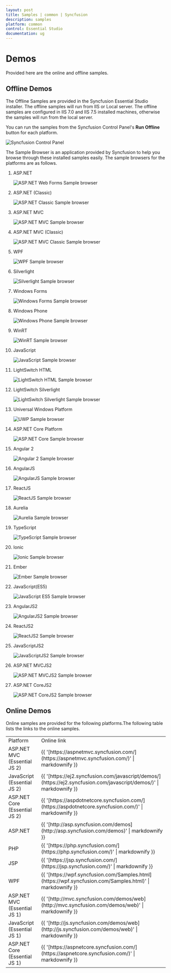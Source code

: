 ```yaml
---
layout: post
title: Samples | common | Syncfusion
description: samples
platform: common
control: Essential Studio
documentation: ug
---
```


# Demos

Provided here are the online and offline samples.

##  Offline Demos

The Offline Samples are provided in the Syncfusion Essential Studio installer. The offline samples will run from IIS or Local server. The offline samples are configured in IIS 7.0 and IIS 7.5 installed machines, otherwise the samples will run from the local server.

You can run the samples from the Syncfusion Control Panel's **Run Offline** button for each platform. 



![Syncfusion Control Panel](Offline-Samples_images/Offline-Samples_img1.png)



The Sample Browser is an application provided by Syncfusion to help you browse through these installed samples easily. The sample browsers for the platforms are as follows.

1. ASP.NET



   ![ASP.NET Web Forms Sample browser](Offline-Samples_images/Offline-Samples_img2.png)





2. ASP.NET (Classic)



   ![ASP.NET Classic Sample browser](Offline-Samples_images/Offline-Samples_img3.png)





3. ASP.NET MVC



   ![ASP.NET MVC Sample browser](Offline-Samples_images/Offline-Samples_img4.png)





4. ASP.NET MVC (Classic)



   ![ASP.NET MVC Classic Sample browser](Offline-Samples_images/Offline-Samples_img5.png)





5. WPF



   ![WPF Sample browser](Offline-Samples_images/Offline-Samples_img6.png)





6. Silverlight



    ![Silverlight Sample browser](Offline-Samples_images/Offline-Samples_img7.png)





7. Windows Forms



    ![Windows Forms Sample browser](Offline-Samples_images/Offline-Samples_img8.png)





8. Windows Phone



   ![Windows Phone Sample browser](Offline-Samples_images/Offline-Samples_img9.png)





9. WinRT



    ![WinRT Sample browser](Offline-Samples_images/Offline-Samples_img10.png)





10. JavaScript



    ![JavaScript Sample browser](Offline-Samples_images/Offline-Samples_img11.png)





11. LightSwitch HTML



    ![LightSwitch HTML Sample browser](Offline-Samples_images/Offline-Samples_img12.png)





12. LightSwitch Silverlight



    ![LightSwitch Silverlight Sample browser](Offline-Samples_images/Offline-Samples_img13.png)
	
	
	
	
	
13. Universal Windows Platform



    ![UWP Sample browser](Offline-Samples_images/Offline-Samples_img14.png)
	
	
	
	
14. ASP.NET Core Platform



    ![ASP.NET Core Sample browser](Offline-Samples_images/Offline-Samples_img15.png)
	
	
	
	
15. Angular 2



    ![Angular 2 Sample browser](Offline-Samples_images/Offline-Samples_img16.png)
	
	
	
	
16. AngularJS



    ![AngularJS Sample browser](Offline-Samples_images/Offline-Samples_img17.png)
	
	
	
	
17. ReactJS



    ![ReactJS Sample browser](Offline-Samples_images/Offline-Samples_img18.png)
	
	
	
	
18. Aurelia



    ![Aurelia Sample browser](Offline-Samples_images/Offline-Samples_img19.png)
	
	
	
	
19. TypeScript



    ![TypeScript Sample browser](Offline-Samples_images/Offline-Samples_img20.png)
	
	
	
	
20. Ionic



    ![Ionic Sample browser](Offline-Samples_images/Offline-Samples_img22.png)
	
	
	
21. Ember



    ![Ember Sample browser](Offline-Samples_images/Offline-Samples_img23.png)


	
22. JavaScript(ES5)

	
	
    ![JavaScript ES5 Sample browser](Offline-Samples_images/Offline-Samples_img24.png)  



23. AngularJS2



    ![AngularJS2 Sample browser](Offline-Samples_images/Offline-Samples_img25.png)    



24. ReactJS2



    ![ReactJS2 Sample browser](Offline-Samples_images/Offline-Samples_img26.png)



25. JavaScriptJS2



    ![JavaScriptJS2 Sample browser](Offline-Samples_images/Offline-Samples_img27.png) 

	
	
26. ASP.NET MVCJS2



    ![ASP.NET MVCJS2 Sample browser](Offline-Samples_images/Offline-Samples_img29.png)
	
	
	
27. ASP.NET CoreJS2



    ![ASP.NET CoreJS2 Sample browser](Offline-Samples_images/Offline-Samples_img30.png)
	
	
	
## Online Demos

Online samples are provided for the following platforms.The following table lists the links to the online samples.



<table>
<tr>
<td>
Platform</td><td>
Online link</td></tr>

<tr>
<td>
ASP.NET MVC (Essential JS 2)</td><td>
{{ '[https://aspnetmvc.syncfusion.com/](https://aspnetmvc.syncfusion.com/)' | markdownify }}</td></tr>

<tr>
<td>
JavaScript (Essential JS 2)</td><td>
{{ '[https://ej2.syncfusion.com/javascript/demos/](https://ej2.syncfusion.com/javascript/demos/)' | markdownify }}</td></tr>

<tr>
<td>
ASP.NET Core (Essential JS 2)</td><td>
{{ '[https://aspdotnetcore.syncfusion.com/](https://aspdotnetcore.syncfusion.com/)' | markdownify }}</td></tr>

<tr>
<td>
ASP.NET</td><td>
{{ '[http://asp.syncfusion.com/demos](http://asp.syncfusion.com/demos)' | markdownify }}</td></tr>

<tr>
<td>
PHP</td><td>
{{ '[https://php.syncfusion.com/](https://php.syncfusion.com/)' | markdownify }}</td></tr>

<tr>
<td>
JSP</td><td>
{{ '[https://jsp.syncfusion.com/](https://jsp.syncfusion.com/)' | markdownify }}</td></tr>

<tr>
<td>
WPF</td><td>
{{ '[https://wpf.syncfusion.com/Samples.html](https://wpf.syncfusion.com/Samples.html)' | markdownify }}</td></tr>

<tr>
<td>
ASP.NET MVC (Essential JS 1)</td><td>
{{ '[http://mvc.syncfusion.com/demos/web](http://mvc.syncfusion.com/demos/web)' | markdownify }}</td></tr>

<tr>
<td>
JavaScript (Essential JS 1)</td><td>
{{ '[http://js.syncfusion.com/demos/web](http://js.syncfusion.com/demos/web)' | markdownify }}</td></tr>

<tr>
<td>
ASP.NET Core (Essential JS 1)</td><td>
{{ '[https://aspnetcore.syncfusion.com/](https://aspnetcore.syncfusion.com/)' | markdownify }}</td></tr>

</table>


